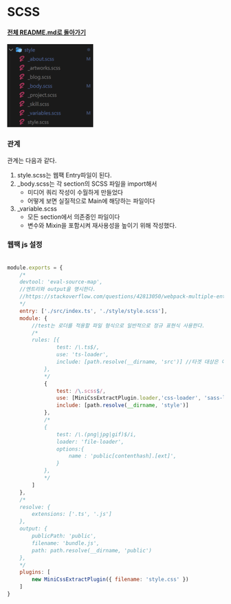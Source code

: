 # SCSS

#### [전체 README.md로 돌아가기](../../../포트폴리오/README.md)

<img src="2022-04-13-09-36-59.png" width=200px>

### 관계
관계는 다음과 같다.
1. style.scss는 웹팩 Entry파일이 된다.
2. _body.scss는 각 section의 SCSS 파일을 import해서
   * 미디어 쿼리 작성이 수월하게 만들었다
   * 어떻게 보면 실질적으로 Main에 해당하는 파일이다
3. _variable.scss
   * 모든 section에서 의존중인 파일이다
   * 변수와 Mixin을 포함시켜 재사용성을 높이기 위해 작성했다.

### 웹팩 js 설정
```js

module.exports = {
    /*
    devtool: 'eval-source-map',
    //엔트리와 output을 명시한다.
    //https://stackoverflow.com/questions/42813050/webpack-multiple-entry-points-sass-and-js
    */
    entry: ['./src/index.ts', './style/style.scss'],
    module: {
        //test는 로더를 적용할 파일 형식으로 일반적으로 정규 표현식 사용한다. 
        /*
        rules: [{
                test: /\.ts$/,
                use: 'ts-loader',
                include: [path.resolve(__dirname, 'src')] //타겟 대상은 어디에 있는가..
            },
            */
            {
                test: /\.scss$/,
                use: [MiniCssExtractPlugin.loader,'css-loader', 'sass-loader'],
                include: [path.resolve(__dirname, 'style')]
            },
            /*
            {
                test: /\.(png|jpg|gif)$/i,
                loader: 'file-loader',
                options:{
                    name : 'public[contenthash].[ext]',
                }
            },
            */
        ]
    },
    /*
    resolve: {
        extensions: ['.ts', '.js']
    },
    output: {
        publicPath: 'public',
        filename: 'bundle.js',
        path: path.resolve(__dirname, 'public')
    },
    */
    plugins: [
        new MiniCssExtractPlugin({ filename: 'style.css' })
    ]
}
```
